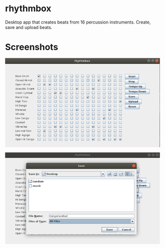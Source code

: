 # rhythmbox
Desktop app that creates beats from 16 percussion instruments. Create, save and upload beats. 

# Screenshots
![](/images/rhythmbox.png)

![](images/rhythmboxSave.png)
